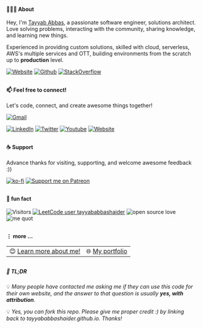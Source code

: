 #### 🙋🏻‍♂️ About
Hey, I'm <a href="https://tayyababbashaider.github.io" target="_blank" title="Tayyab Abbas">Tayyab Abbas</a>, a passionate software engineer, solutions architect. Love solving problems, interacting with the community, sharing knowledge, and learning new things.

Experienced in providing custom solutions, skilled with cloud, serverless, AWS's multiple services and OTT, building environments from the scratch up to **production** level.</br>

[![Website](https://img.shields.io/badge/-tayyababbashaider.github.io-0078D4?style=flat&logo=Homepage&logoColor=white)](https://tayyababbashaider.github.io/)
[![Github](https://img.shields.io/badge/-@tayyababbashaider-000?style=flat&logo=Github&logoColor=white)](https://github.com/tayyababbashaider)
[![StackOverflow](https://img.shields.io/badge/tayyababbashaider-%23F58025?style=flat&logo=stackoverflow&logoColor=white)](https://stackoverflow.com/users/17666468/tayyababbashaider)

## 

#### 📫 Feel free to connect!
Let's code, connect, and create awesome things together!

[![Gmail](https://img.shields.io/badge/-tayyababbaxi661@gmail.com-c14438?style=flat&logo=Gmail&logoColor=white)](mailto:tayyababbaxi661@gmail.com)
<!-- [![Skype](https://img.shields.io/static/v1.svg?label=Skype&message=tayyababbashaider&style=flat&color=blue)](https://join.skype.com/invite/wfHtrH7tedlg) -->
[![LinkedIn](https://img.shields.io/static/v1.svg?label=LinkedIn&message=tayyababbashaider&logo=linkedin&style=flat&color=blue)](https://www.linkedin.com/in/tayyababbashaider/)
[![Twitter](https://img.shields.io/badge/-tayyababbashaider-000?style=flat&logo=X&logoColor=white)](https://x.com/tayyababbasdev)
[![Youtube](https://img.shields.io/badge/-@tayyab-c14438?style=flat&logo=Youtube&logoColor=white)](https://www.youtube.com/@tayyababbashaider)
[![Website](https://img.shields.io/badge/-tayyababbashaider.github.io-0078D4?style=flat&logo=Homepage&logoColor=white)](https://tayyababbashaider.github.io/)

##

#### ☕️ Support
Advance thanks for visiting, supporting, and welcome awesome feedback :))

[![ko-fi](https://ko-fi.com/img/githubbutton_sm.svg)](https://ko-fi.com/summary/e577635b-810b-4afe-9ad8-57506ba5a1d2)
[![Support me on Patreon](https://img.shields.io/badge/Support%20me%20on%20Patreon-000?style=for-the-badge&logo=patreon&logoColor=white)](https://www.patreon.com/join/tayyababbas)

##

#### 🍿 fun fact

![Visitors](https://api.visitorbadge.io/api/visitors?path=tayyababbashaider&countColor=%232ccce4&style=flat&labelStyle=upper)
[![LeetCode user tayyababbashaider](https://img.shields.io/badge/dynamic/json?style=flat&labelColor=black&color=%23ffa116&label=Solved&query=solvedOverTotal&url=https%3A%2F%2Fleetcode-badge.vercel.app%2Fapi%2Fusers%2Ftayyababbas&logo=leetcode&logoColor=yellow)](https://leetcode.com/tayyababbashaider/)
![open source love](https://img.shields.io/badge/Open%20Source-♥️-43853D)
![me quot](https://img.shields.io/badge/❝❞%20winning%20!=%20success-2496ED?style=flat)

## 

#### ⋮ more ...

<table>
  <tr>
    <td>😊&nbsp;<a href="https://www.google.com/search?q=tayyababbashaider+github">Learn more about me!</a></td>
    <td>🌐&nbsp;<a href="https://tayyababbashaider.github.io/">My portfolio</a></td>
  </tr>
</table>

## 

##### 🚨 TL;DR

💡 _Many people have contacted me asking me if they can use this code for their own website, and the answer to that question is usually **yes, with attribution**._

💡 _Yes, you can fork this repo. Please give me proper credit :) by linking back to tayyababbashaider.github.io. Thanks!_
